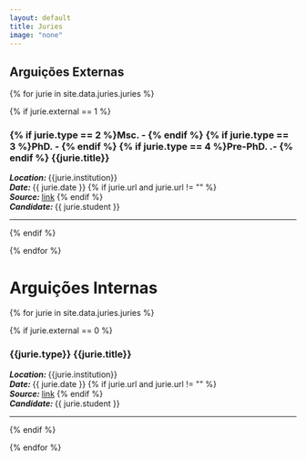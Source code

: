 ```yaml
---
layout: default
title: Juries
image: "none"
---
```


<h2> Arguições Externas </h2>
{% for jurie in site.data.juries.juries %}

{% if jurie.external == 1 %}

<h3>  {% if jurie.type == 2 %}Msc. - {% endif %} {% if jurie.type == 3 %}PhD. - {% endif %} {% if jurie.type == 4 %}Pre-PhD. .- {% endif %} {{jurie.title}}</h3>
<i class="fa fa-location-arrow"><strong> Location: </strong> </i> {{jurie.institution}} <br> 
<i class="fa fa-calendar"><strong> Date: </strong></i> {{ jurie.date }} 
{% if jurie.url and jurie.url != "" %} <br> <i class="fa fa-external-link" aria-hidden="true"><strong> Source: </strong></i><a href="{{ jurie.url }}"> link</a> {% endif %} <br>
<i class="fa fa-user"><strong> Candidate: </strong></i> {{ jurie.student }}

---
{% endif %}

{% endfor %}


<h1> Arguições Internas </h1>
{% for jurie in site.data.juries.juries %}

{% if jurie.external == 0 %}
<h3>  {{jurie.type}} {{jurie.title}}</h3>
<i class="fa fa-location-arrow"><strong> Location: </strong> </i> {{jurie.institution}} <br> 
<i class="fa fa-calendar"><strong> Date: </strong></i> {{ jurie.date }} 
{% if jurie.url and jurie.url != "" %} <br> <i class="fa fa-external-link" aria-hidden="true"><strong> Source: </strong></i><a href="{{ jurie.url }}"> link</a> {% endif %} <br>
<i class="fa fa-user"><strong> Candidate: </strong></i> {{ jurie.student }}

---
{% endif %}

{% endfor %}